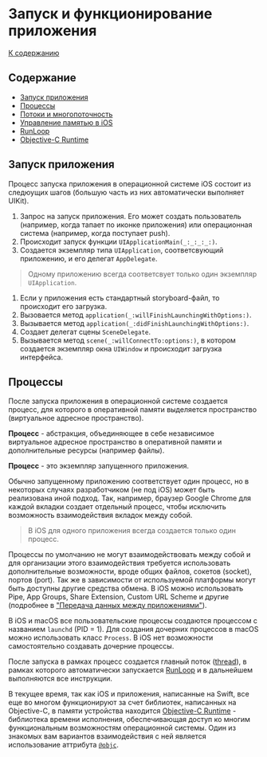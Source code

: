 # Запуск и функционирование приложения

[К содержанию](./README.md)

## Содержание

- [Запуск приложения](./AppExecution.md#start)
- [Процессы](#processes)
- [Потоки и многопоточность](./Thearding.md)
- [Управление памятью в iOS](./MemoryManagement.md)
- [RunLoop](./RunLoop.md)
- [Objective-C Runtime](./ObjectiveCRuntime.md)

## <a id="launch"></a>Запуск приложения

Процесс запуска приложения в операционной системе iOS состоит из следюущих шагов (большую часть из них автоматически выполняет UIKit).

1. Запрос на запуск приложения. Его может создать пользователь (например, когда тапает по иконке приложения) или операционная система (например, когда поступает push).
1. Происходит запуск функции `UIApplicationMain(_:_:_:_:)`.
1. Создается экземпляр типа `UIApplication`, соответсвующий приложению, и его делегат `AppDelegate`.
> Одному приложению всегда соответсвует только один экземпляр `UIApplication`.

1. Если у приложения есть стандартный storyboard-файл, то происходит его загрузка. 
1. Вызовается метод `application(_:willFinishLaunchingWithOptions:)`.
1. Вызывается метод `application(_:didFinishLaunchingWithOptions:)`.
1. Создает делегат сцены `SceneDelegate`.
1. Вызывается метод `scene(_:willConnectTo:options:)`, в котором создается экземпляр окна `UIWindow` и происходит загрузка интерфейса.

## <a id="processes"></a>Процессы

После запуска приложения в операционной системе создается процесс, для которого в оперативной памяти выделяется пространство (виртуальное адресное пространство).

__Процесс__ - абстракция, объединяющее в себе независимое виртуальное адресное пространство в оперативной памяти и дополнительные ресурсы (например файлы).

__Процесс__ - это экземпляр запущенного приложения.

Обычно запущенному приложению соответствует один процесс, но в некоторых случаях разработчиком (не под iOS) может быть реализована иной подход. Так, например, браузер Google Chrome для каждой вкладки создает отдельный процесс, чтобы исключить возможность взаимодействия вкладок между собой.

>
> В iOS для одного приложения всегда создается только один процесс.
>

Процессы по умолчанию не могут взаимодействовать между собой и для организации этого взаимодействия требуется использовать дополнительные возможности, вроде общих файлов, сокетов (socket), портов (port). Так же в зависимости от используемой платформы могут быть доступны другие средства обмена. В iOS можно использовать Pipe, App Groups, Share Extension, Custom URL Scheme и другие (подробнее в ["Передача данных между приложениями"](/PassDataProcesses.md)).

В iOS и macOS все пользовательские процессы создаются процессом с названием `launchd` (PID = 1). Для создания дочерних процессов в macOS можно использовать класс `Process`. В iOS нет возможности самостоятельно создавать дочерние процессы.

После запуска в рамках процесс создается главный поток ([thread](/Thearding.md)), в рамках которого автоматически запускается [RunLoop](/RunLoop.md) и в дальнейшем выполняются все инструкции.

В текущее время, так как iOS и приложения, написанные на Swift, все еще во многом функционируют за счет библиотек, написанных на Objective-C, в памяти устройства находится [Objective-C Runtime](/ObjectiveCRuntime.md) - библиотека времени исполнения, обеспечивающая доступ ко многим функциональным возможностям операционной системы. Один из знакомых вам вариантов взаимодействия с ней является использование аттрибута [`@objc`](/ObjectiveCRuntime.md#objc).
